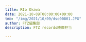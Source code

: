 ```yaml
---
title: RIo Okawa
date: 2021-10-09T00:00:00+09:00
tmb: "/img/2021/10/09/dsc00801.JPG"
author: FTZ編集部
description: FTZ records映像担当

---
```

